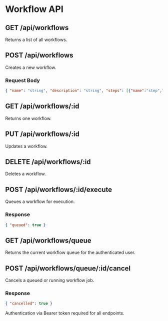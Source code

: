 # Workflow API

## GET /api/workflows
Returns a list of all workflows.

## POST /api/workflows
Creates a new workflow.

### Request Body
```json
{ "name": "string", "description": "string", "steps": [{"name":"step","command":"tool"}] }
```

## GET /api/workflows/:id
Returns one workflow.

## PUT /api/workflows/:id
Updates a workflow.

## DELETE /api/workflows/:id
Deletes a workflow.

## POST /api/workflows/:id/execute
Queues a workflow for execution.

### Response
```json
{ "queued": true }
```

## GET /api/workflows/queue
Returns the current workflow queue for the authenticated user.

## POST /api/workflows/queue/:id/cancel
Cancels a queued or running workflow job.

### Response
```json
{ "cancelled": true }
```

Authentication via Bearer token required for all endpoints.
